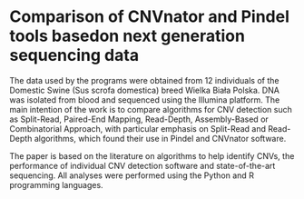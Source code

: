 # Comparison of CNVnator and Pindel tools basedon next generation sequencing data

The data used by the programs were obtained from 12 individuals of the Domestic Swine (Sus scrofa domestica) breed Wielka Biała Polska. DNA was isolated from blood and sequenced using the Illumina platform. The main intention of the work is to compare algorithms for CNV detection such as Split-Read, Paired-End Mapping, Read-Depth, Assembly-Based or Combinatorial Approach, with particular emphasis on Split-Read and Read-Depth algorithms, which found their use in Pindel and CNVnator software.

The paper is based on the literature on algorithms to help identify CNVs, the performance of individual CNV detection software and state-of-the-art sequencing. All analyses were performed using the Python and R programming languages.
